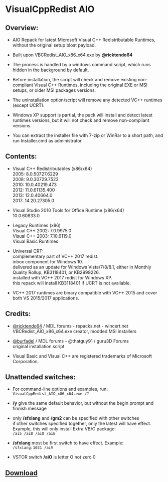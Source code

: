 # VisualCppRedist AIO

## Overview:

- AIO Repack for latest Microsoft Visual C++ Redistributable Runtimes, without the original setup bloat payload.

- Built upon VBCRedist_AIO_x86_x64.exe by **@ricktendo64**

- The process is handled by a windows command script, which runs hidden in the background by default.

- Before installation, the script will check and remove existing non-compliant Visual C++ Runtimes, including the original EXE or MSI setups, or older MSI packages versions.

- The uninstallation option/script will remove any detected VC++ runtimes (except UCRT).

- Windows XP support is partial, the pack will install and detect latest runtimes versions, but it will not check and remove non-compliant versions.

- You can extract the installer file with 7-zip or WinRar to a short path, and run Installer.cmd as administrator

## Contents:

- Visual C++ Redistributables (x86/x64)  
2005: 8.0.50727.6229  
2008: 9.0.30729.7523  
2010: 10.0.40219.473  
2012: 11.0.61135.400  
2013: 12.0.40664.0  
2017: 14.20.27305.0

- Visual Studio 2010 Tools for Office Runtime (x86/x64)  
10.0.60833.0

- Legacy Runtimes (x86)  
Visual C++ 2002: 7.0.9975.0  
Visual C++ 2003: 7.10.6119.0  
Visual Basic Runtimes  

- Universal CRT:  
complementary part of VC++ 2017 redist.  
inbox component for Windows 10.  
delivered as an update for Windows Vista/7/8/8.1, either in Monthly Quality Rollup, KB3118401, or KB2999226.  
installed with VC++ 2017 redist for Windows XP.  
this repack will install KB3118401 if UCRT is not available.  

- VC++ 2017 runtimes are binary compatible with VC++ 2015 and cover both VS 2015/2017 applications.

## Credits:

- [@ricktendo64](https://forums.mydigitallife.net/members/28038/) / MDL forums - repacks.net - wincert.net  
VBCRedist_AIO_x86_x64.exe creator,  modded MSI installers

- [@burfadel](https://forums.mydigitallife.net/members/84828/) / MDL forums - @thatguy91 / guru3D Forums  
original installation script

- Visual Basic and Visual C++ are registered trademarks of Microsoft Corporation.

## Unattended switches:

- For command-line options and examples, run:  
`VisualCppRedist_AIO_x86_x64.exe /?`

- **/y** give the same default behavior, but without the begin prompt and finnish message  

- only **/sfxlang** and **/gm2** can be specified with other switches  
if other switches specified together, only the latest will have effect. Example, this will only install Extra VB/C package:  
`/ai5 /ai8 /aiO /aiE`

- **/sfxlang** most be first switch to have effect. Example:  
`/sfxlang:1031 /aiV`

- VSTOR switch **/aiO** is letter O not zero 0  

## [Download](https://tiny.cc/vcredist)

